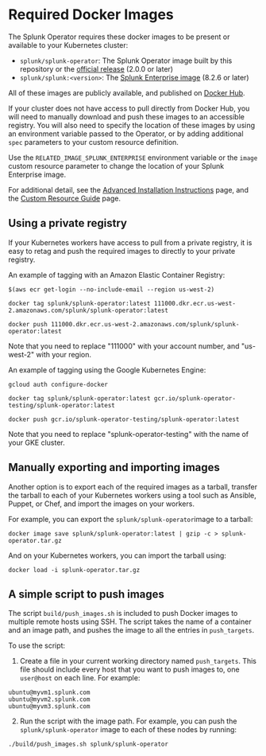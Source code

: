# Required Docker Images

The Splunk Operator requires these docker images to be present or available to your Kubernetes cluster:

* `splunk/splunk-operator`: The Splunk Operator image built by this repository or the [official release](https://hub.docker.com/r/splunk/splunk-operator) (2.0.0 or later)
* `splunk/splunk:<version>`: The [Splunk Enterprise image](https://github.com/splunk/docker-splunk) (8.2.6 or later)

All of these images are publicly available, and published on [Docker Hub](https://hub.docker.com/).

If your cluster does not have access to pull directly from Docker Hub, you will need to manually download and push these images to an accessible registry. You will also need to specify the location of these images by using an environment variable passed to the Operator, or by adding additional `spec` parameters to your 
custom resource definition.

Use the `RELATED_IMAGE_SPLUNK_ENTERPRISE` environment variable or the `image` custom resource parameter to change the location of your Splunk Enterprise image. 

For additional detail, see the [Advanced Installation Instructions](Install.md) page, and the [Custom Resource Guide](CustomResources.md) page.


## Using a private registry

If your Kubernetes workers have access to pull from a private registry, it is easy to retag and push the required images to directly to your private registry.

An example of tagging with an Amazon Elastic Container Registry: 

```
$(aws ecr get-login --no-include-email --region us-west-2)

docker tag splunk/splunk-operator:latest 111000.dkr.ecr.us-west-2.amazonaws.com/splunk/splunk-operator:latest

docker push 111000.dkr.ecr.us-west-2.amazonaws.com/splunk/splunk-operator:latest
```

Note that you need to replace "111000" with your account number, and "us-west-2" with your region.

An example of tagging using the Google Kubernetes Engine:

```
gcloud auth configure-docker

docker tag splunk/splunk-operator:latest gcr.io/splunk-operator-testing/splunk-operator:latest

docker push gcr.io/splunk-operator-testing/splunk-operator:latest
```

Note that you need to replace "splunk-operator-testing" with the name of your GKE cluster.


## Manually exporting and importing images

Another option is to export each of the required images as a tarball, transfer the tarball to each of your Kubernetes workers using a tool such as Ansible, Puppet, or Chef, and import the images on your workers.

For example, you can export the `splunk/splunk-operator`image to a tarball:

```
docker image save splunk/splunk-operator:latest | gzip -c > splunk-operator.tar.gz
```

And on your Kubernetes workers, you can import the tarball using:

```
docker load -i splunk-operator.tar.gz
```


## A simple script to push images

The script `build/push_images.sh`  is included to push Docker images to multiple remote hosts using SSH. The script takes the name of a container and an image path, and pushes the image to all the entries in `push_targets`. 

To use the script:

1. Create a file in your current working directory named `push_targets`. This file should include every host that you want to push images to, one `user@host` on each line. For example:

```
ubuntu@myvm1.splunk.com
ubuntu@myvm2.splunk.com
ubuntu@myvm3.splunk.com
```

2. Run the script with the image path. For example, you can push the `splunk/splunk-operator` image to each of these nodes by running:

```
./build/push_images.sh splunk/splunk-operator
```
